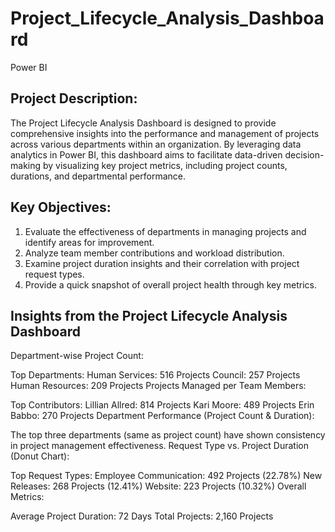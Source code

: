 # Project_Lifecycle_Analysis_Dashboard
Power BI

## Project Description:
The Project Lifecycle Analysis Dashboard is designed to provide comprehensive insights into the performance and management of projects across various departments within an organization. By leveraging data analytics in Power BI, this dashboard aims to facilitate data-driven decision-making by visualizing key project metrics, including project counts, durations, and departmental performance.

## Key Objectives:
1. Evaluate the effectiveness of departments in managing projects and identify areas for improvement.
2. Analyze team member contributions and workload distribution.
3. Examine project duration insights and their correlation with project request types.
4. Provide a quick snapshot of overall project health through key metrics.

## Insights from the Project Lifecycle Analysis Dashboard
Department-wise Project Count:

Top Departments:
Human Services: 516 Projects
Council: 257 Projects
Human Resources: 209 Projects
Projects Managed per Team Members:

Top Contributors:
Lillian Allred: 814 Projects
Kari Moore: 489 Projects
Erin Babbo: 270 Projects
Department Performance (Project Count & Duration):

The top three departments (same as project count) have shown consistency in project management effectiveness.
Request Type vs. Project Duration (Donut Chart):

Top Request Types:
Employee Communication: 492 Projects (22.78%)
New Releases: 268 Projects (12.41%)
Website: 223 Projects (10.32%)
Overall Metrics:

Average Project Duration: 72 Days
Total Projects: 2,160 Projects
